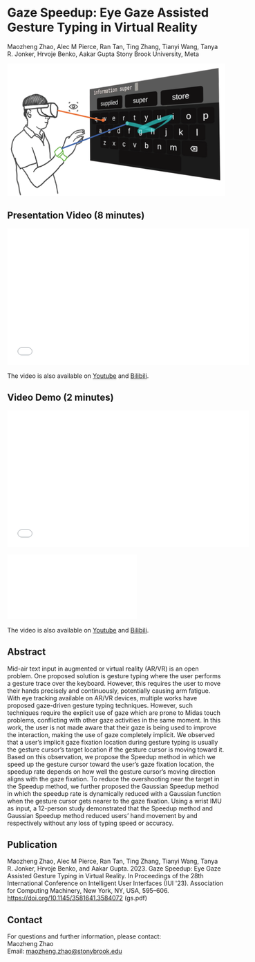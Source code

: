 
# Gaze Speedup: Eye Gaze Assisted Gesture Typing in Virtual Reality
Maozheng Zhao, Alec M Pierce, Ran Tan, Ting Zhang, Tianyi Wang, Tanya R. Jonker, Hrvoje Benko, Aakar Gupta
Stony Brook University, Meta 

![Gaze Speedup teaser](gc_teaser.png)

## Presentation Video (8 minutes)
<p align="center">
<iframe width="560" height="315" src="//player.bilibili.com/player.html?aid=682611771&bvid=BV1AU4y1o7CM&cid=558101415&page=1" scrolling="no" border="0" title="EyeSayCorrect presentation video" frameborder="no" framespacing="0" allowfullscreen="true"> </iframe>
</p>

The video is also available on [Youtube](https://youtu.be/cSYQwaqchl0) and [Bilibili](https://www.bilibili.com/video/BV1AU4y1o7CM?share_source=copy_web).



## Video Demo (2 minutes)
<p align="center">
<iframe width="560" height="315" src="//player.bilibili.com/player.html?bvid=BV1244y1W7jt&page=1&high_quality=1" scrolling="no" border="0" title="EyeSayCorrect Demo" frameborder="no" framespacing="0" allowfullscreen="true"> </iframe>
</p>

<iframe src="//player.bilibili.com/player.html?aid=909813230&bvid=BV1XM4y117cL&cid=1089164072&page=1" scrolling="no" border="0" frameborder="no" framespacing="0" allowfullscreen="true"> </iframe>

The video is also available on [Youtube](https://youtu.be/MxVBq2SDC_k) and [Bilibili](https://www.bilibili.com/video/BV1244y1W7jt?spm_id_from=333.999.0.0).



## Abstract
Mid-air text input in augmented or virtual reality (AR/VR) is an open problem. One proposed solution is gesture typing where the user performs a gesture trace over the keyboard. However, this requires the user to move their hands precisely and continuously, potentially causing arm fatigue. With eye tracking available on AR/VR devices, multiple works have proposed gaze-driven gesture typing techniques. However, such techniques require the explicit use of gaze which are prone to Midas touch problems, conflicting with other gaze activities in the same moment. In this work, the user is not made aware that their gaze is being used to improve the interaction, making the use of gaze completely implicit. We observed that a user’s implicit gaze fixation location during gesture typing is usually the gesture cursor’s target location if the gesture cursor is moving toward it. Based on this observation, we propose the Speedup method in which we speed up the gesture cursor toward the user’s gaze fixation location, the speedup rate depends on how well the gesture cursor’s moving direction aligns with the gaze fixation. To reduce the overshooting near the target in the Speedup method, we further proposed the Gaussian Speedup method in which the speedup rate is dynamically reduced with a Gaussian function when the gesture cursor gets nearer to the gaze fixation. Using a wrist IMU as input, a 12-person study demonstrated that the Speedup method and Gaussian Speedup method reduced users’ hand movement by and respectively without any loss of typing speed or accuracy.

## Publication 

Maozheng Zhao, Alec M Pierce, Ran Tan, Ting Zhang, Tianyi Wang, Tanya R. Jonker, Hrvoje Benko, and Aakar Gupta. 2023. Gaze Speedup: Eye Gaze Assisted Gesture Typing in Virtual Reality. In Proceedings of the 28th International Conference on Intelligent User Interfaces (IUI '23). Association for Computing Machinery, New York, NY, USA, 595–606. https://doi.org/10.1145/3581641.3584072 
(gs.pdf)

## Contact
For questions and further information, please contact:<br/>
Maozheng Zhao<br/>
Email: maozheng.zhao@stonybrook.edu
